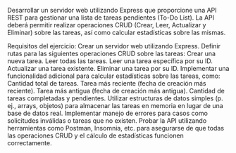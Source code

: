 Desarrollar un servidor web utilizando Express que proporcione una API REST para gestionar una lista de tareas pendientes (To-Do List). La API deberá permitir realizar operaciones CRUD (Crear, Leer, Actualizar y Eliminar) sobre las tareas, así como calcular estadísticas sobre las mismas.

Requisitos del ejercicio:
Crear un servidor web utilizando Express.
Definir rutas para las siguientes operaciones CRUD sobre las tareas:
Crear una nueva tarea.
Leer todas las tareas.
Leer una tarea específica por su ID.
Actualizar una tarea existente.
Eliminar una tarea por su ID.
Implementar una funcionalidad adicional para calcular estadísticas sobre las tareas, como:
Cantidad total de tareas.
Tarea más reciente (fecha de creación más reciente).
Tarea más antigua (fecha de creación más antigua).
Cantidad de tareas completadas y pendientes.
Utilizar estructuras de datos simples (p. ej., arrays, objetos) para almacenar las tareas en memoria en lugar de una base de datos real.
Implementar manejo de errores para casos como solicitudes inválidas o tareas que no existen.
Probar la API utilizando herramientas como Postman, Insomnia, etc. para asegurarse de que todas las operaciones CRUD y el cálculo de estadísticas funcionen correctamente.
